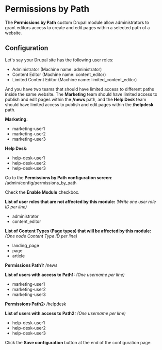 # Permissions by Path

The **Permissions by Path** custom Drupal module allow administrators to grant editors access to create and edit pages within a selected path of a website.

## Configuration

Let's say your Drupal site has the following user roles:
- Administrator (Machine name: administrator)
- Content Editor (Machine name: content_editor)
- Limited Content Editor (Machine name: limited_content_editor)

And you have two teams that should have limited access to different paths inside the same website. The **Marketing** team should have limited access to publish and edit pages within the **/news** path, and the **Help Desk** team should have limited access to publish and edit pages within the **/helpdesk** path.

**Marketing:**
- marketing-user1
- marketing-user2
- marketing-user3

**Help Desk:**
- help-desk-user1
- help-desk-user2
- help-desk-user3

Go to the **Permissions by Path configuration screen**:
/admin/config/permissions_by_path

Check the **Enable Module** checkbox.

**List of user roles that are not affected by this module:**
*(Write one user role ID per line)*
- administrator
- content_editor

**List of Content Types (Page types) that will be affected by this module:**
*(One node Content Type ID per line)*
- landing_page
- page
- article

**Permissions Path1:** /news

**List of users with access to Path1:**
*(One username per line)*
- marketing-user1
- marketing-user2
- marketing-user3

**Permissions Path2:** /helpdesk

**List of users with access to Path2:**
*(One username per line)*
- help-desk-user1
- help-desk-user2
- help-desk-user3

Click the **Save configuration** button at the end of the configuration page.